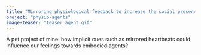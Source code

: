 ```yaml
---
title: "Mirroring physiological feedback to increase the social presence of embodied agents"
project: "physio-agents"
image-teaser: "teaser_agent.gif"
---
```


A pet project of mine: how implicit cues such as mirrored heartbeats could influence our feelings towards embodied agents?
